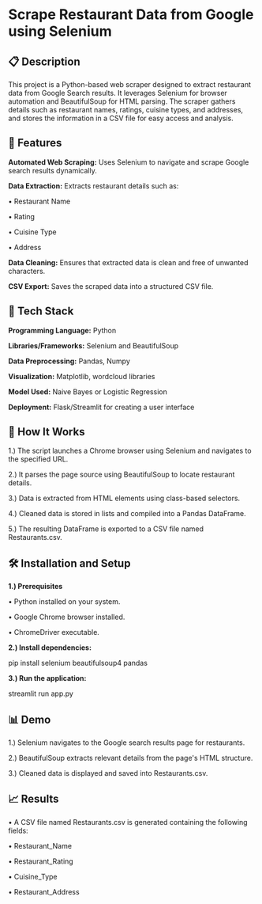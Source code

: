 
# Scrape Restaurant Data from Google using Selenium

## 📋 Description

This project is a Python-based web scraper designed to extract restaurant data from Google Search results. It leverages Selenium for browser automation and BeautifulSoup for HTML parsing. The scraper gathers details such as restaurant names, ratings, cuisine types, and addresses, and stores the information in a CSV file for easy access and analysis.




## 🚀 Features

**Automated Web Scraping:** Uses Selenium to navigate and scrape Google search results dynamically.

**Data Extraction:** Extracts restaurant details such as:

• Restaurant Name

• Rating

• Cuisine Type

• Address

**Data Cleaning:** Ensures that extracted data is clean and free of unwanted characters.

**CSV Export:** Saves the scraped data into a structured CSV file.


## 🔧 Tech Stack

**Programming Language:** Python

**Libraries/Frameworks:** Selenium and BeautifulSoup

**Data Preprocessing:** Pandas, Numpy

**Visualization:** Matplotlib, wordcloud libraries

**Model Used:** Naive Bayes or Logistic Regression

**Deployment:** Flask/Streamlit for creating a user interface
## 🧠 How It Works

1.) The script launches a Chrome browser using Selenium and navigates to the specified URL.

2.) It parses the page source using BeautifulSoup to locate restaurant details.

3.) Data is extracted from HTML elements using class-based selectors.

4.) Cleaned data is stored in lists and compiled into a Pandas DataFrame.

5.) The resulting DataFrame is exported to a CSV file named Restaurants.csv.


## 🛠️ Installation and Setup

**1.) Prerequisites**

• Python installed on your system.

• Google Chrome browser installed.

• ChromeDriver executable.

**2.) Install dependencies:**

pip install selenium beautifulsoup4 pandas

**3.) Run the application:**

streamlit run app.py



## 📊 Demo

1.) Selenium navigates to the Google search results page for restaurants.

2.) BeautifulSoup extracts relevant details from the page's HTML structure.

3.) Cleaned data is displayed and saved into Restaurants.csv.



 
## 📈 Results

•  A CSV file named Restaurants.csv is generated containing the following fields:

•  Restaurant_Name

• Restaurant_Rating

• Cuisine_Type

• Restaurant_Address

